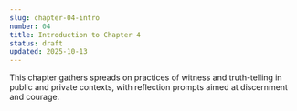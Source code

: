 ```yaml
---
slug: chapter-04-intro
number: 04
title: Introduction to Chapter 4
status: draft
updated: 2025-10-13
---
```


This chapter gathers spreads on practices of witness and truth-telling in public and private contexts, with reflection prompts aimed at discernment and courage.
